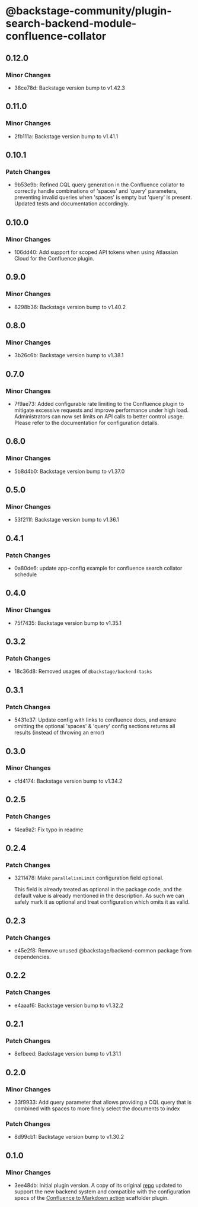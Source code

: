 # @backstage-community/plugin-search-backend-module-confluence-collator

## 0.12.0

### Minor Changes

- 38ce78d: Backstage version bump to v1.42.3

## 0.11.0

### Minor Changes

- 2fb111a: Backstage version bump to v1.41.1

## 0.10.1

### Patch Changes

- 9b53e9b: Refined CQL query generation in the Confluence collator to correctly handle combinations of 'spaces' and 'query' parameters, preventing invalid queries when 'spaces' is empty but 'query' is present. Updated tests and documentation accordingly.

## 0.10.0

### Minor Changes

- 106dd40: Add support for scoped API tokens when using Atlassian Cloud for the Confluence plugin.

## 0.9.0

### Minor Changes

- 8298b36: Backstage version bump to v1.40.2

## 0.8.0

### Minor Changes

- 3b26c6b: Backstage version bump to v1.38.1

## 0.7.0

### Minor Changes

- 7f9ae73: Added configurable rate limiting to the Confluence plugin to mitigate excessive requests and improve performance under high load. Administrators can now set limits on API calls to better control usage. Please refer to the documentation for configuration details.

## 0.6.0

### Minor Changes

- 5b8d4b0: Backstage version bump to v1.37.0

## 0.5.0

### Minor Changes

- 53f211f: Backstage version bump to v1.36.1

## 0.4.1

### Patch Changes

- 0a80de6: update app-config example for confluence search collator schedule

## 0.4.0

### Minor Changes

- 75f7435: Backstage version bump to v1.35.1

## 0.3.2

### Patch Changes

- 18c36d8: Removed usages of `@backstage/backend-tasks`

## 0.3.1

### Patch Changes

- 5431e37: Update config with links to confluence docs, and ensure omitting the optional 'spaces' & 'query' config sections returns all results (instead of throwing an error)

## 0.3.0

### Minor Changes

- cfd4174: Backstage version bump to v1.34.2

## 0.2.5

### Patch Changes

- f4ea9a2: Fix typo in readme

## 0.2.4

### Patch Changes

- 3211478: Make `parallelismLimit` configuration field optional.

  This field is already treated as optional in the package code, and the default
  value is already mentioned in the description. As such we can safely mark it as
  optional and treat configuration which omits it as valid.

## 0.2.3

### Patch Changes

- e45e2f8: Remove unused @backstage/backend-common package from dependencies.

## 0.2.2

### Patch Changes

- e4aaaf6: Backstage version bump to v1.32.2

## 0.2.1

### Patch Changes

- 8efbeed: Backstage version bump to v1.31.1

## 0.2.0

### Minor Changes

- 33f9933: Add query parameter that allows providing a CQL query that is combined with spaces to more finely select the documents to index

### Patch Changes

- 8d99cb1: Backstage version bump to v1.30.2

## 0.1.0

### Minor Changes

- 3ee48db: Initial plugin version. A copy of its original [repo](https://github.com/K-Phoen/backstage-plugin-confluence) updated to support the new backend system and compatible with the configuration specs of the [Confluence to Markdown action](https://github.com/backstage/backstage/tree/master/plugins/scaffolder-backend-module-confluence-to-markdown) scaffolder plugin.
